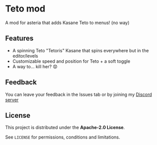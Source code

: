 # Teto mod

A mod for asteria that adds Kasane Teto to menus! (no way)

## Features
- A spinning Teto "Tetoris" Kasane that spins everywhere but in the editor/levels
- Customizable speed and position for Teto + a soft toggle
- A way to... kill her? :worried:

## Feedback
You can leave your feedback in the Issues tab or by joining my [Discord server](https://discord.com/invite/4vqtjfdhTk)

## License
This project is distributed under the **Apache-2.0 License**.

See `LICENSE` for permissions, conditions and limitations.